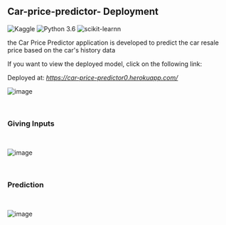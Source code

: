 ## Car-price-predictor- Deployment
![Kaggle](https://img.shields.io/badge/Dataset-Kaggle-blue.svg) ![Python 3.6](https://img.shields.io/badge/Python-3.6-brightgreen.svg) ![scikit-learnn](https://img.shields.io/badge/Library-Scikit_Learn-orange.svg)


the Car Price Predictor application is developed to predict the car resale price based on the car's history data 

If you want to view the deployed model, click on the following link:<br/>

Deployed at: _https://car-price-predictor0.herokuapp.com/_
<!-- your can access the application from <a href='https://car-price-predictor0.herokuapp.com/'> here </a> -->

![image](https://user-images.githubusercontent.com/28361738/126913438-e8aca48f-e66e-49c6-b98d-ea8aceb5b7a2.png)

<br>
<h3> Giving Inputs </h3>
<br>

![image](https://user-images.githubusercontent.com/28361738/126913470-14eeb7ef-2cc5-4a0b-850d-d4523adffcc2.png)

<br>

<h3> Prediction </h3>
<br>

![image](https://user-images.githubusercontent.com/28361738/126913520-9abec83f-a937-422c-aef0-92f6510388f5.png)
